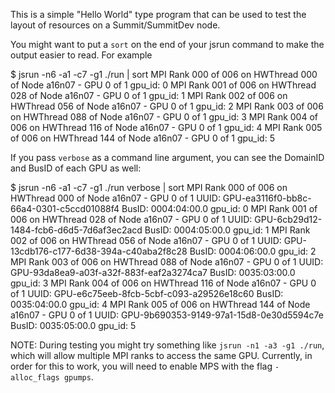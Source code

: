This is a simple "Hello World" type program that can be used to test the layout of resources on a Summit/SummitDev node.

You might want to put a `sort` on the end of your jsrun command to make the output easier to read. For example

$ jsrun -n6 -a1 -c7 -g1 ./run | sort
MPI Rank 000 of 006 on HWThread 000 of Node a16n07 - GPU 0 of 1 gpu_id: 0
MPI Rank 001 of 006 on HWThread 028 of Node a16n07 - GPU 0 of 1 gpu_id: 1
MPI Rank 002 of 006 on HWThread 056 of Node a16n07 - GPU 0 of 1 gpu_id: 2
MPI Rank 003 of 006 on HWThread 088 of Node a16n07 - GPU 0 of 1 gpu_id: 3
MPI Rank 004 of 006 on HWThread 116 of Node a16n07 - GPU 0 of 1 gpu_id: 4
MPI Rank 005 of 006 on HWThread 144 of Node a16n07 - GPU 0 of 1 gpu_id: 5

If you pass `verbose` as a command line argument, you can see the DomainID and BusID of each GPU as well:

$ jsrun -n6 -a1 -c7 -g1 ./run verbose | sort
MPI Rank 000 of 006 on HWThread 000 of Node a16n07 - GPU 0 of 1 UUID: GPU-ea3116f0-bb8c-66a4-0301-c5ccd01088f4 BusID: 0004:04:00.0 gpu_id: 0
MPI Rank 001 of 006 on HWThread 028 of Node a16n07 - GPU 0 of 1 UUID: GPU-6cb29d12-1484-fcb6-d6d5-7d6af3ec2acd BusID: 0004:05:00.0 gpu_id: 1
MPI Rank 002 of 006 on HWThread 056 of Node a16n07 - GPU 0 of 1 UUID: GPU-13cdb176-c177-6d38-394a-c40aba2f8c28 BusID: 0004:06:00.0 gpu_id: 2
MPI Rank 003 of 006 on HWThread 088 of Node a16n07 - GPU 0 of 1 UUID: GPU-93da8ea9-a03f-a32f-883f-eaf2a3274ca7 BusID: 0035:03:00.0 gpu_id: 3
MPI Rank 004 of 006 on HWThread 116 of Node a16n07 - GPU 0 of 1 UUID: GPU-e6c75eeb-8fcb-5cbf-c093-a29526e18c60 BusID: 0035:04:00.0 gpu_id: 4
MPI Rank 005 of 006 on HWThread 144 of Node a16n07 - GPU 0 of 1 UUID: GPU-9b690353-9149-97a1-15d8-0e30d5594c7e BusID: 0035:05:00.0 gpu_id: 5

NOTE: During testing you might try something like `jsrun -n1 -a3 -g1 ./run`, which will allow multiple MPI ranks to access the same GPU. Currently, in order for this to work, you will need to enable MPS with the flag `-alloc_flags gpumps`.
